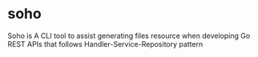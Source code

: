 # soho
Soho is A CLI tool to assist generating files resource when developing Go REST APIs that follows Handler-Service-Repository pattern
